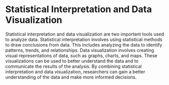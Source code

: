 # Statistical Interpretation and Data Visualization

Statistical interpretation and data visualization are two important tools used to analyze data. Statistical interpretation involves using statistical methods to draw conclusions from data. This includes analyzing the data to identify patterns, trends, and relationships. Data visualization involves creating visual representations of data, such as graphs, charts, and maps. These visualizations can be used to better understand the data and to communicate the results of the analysis. By combining statistical interpretation and data visualization, researchers can gain a better understanding of the data and make more informed decisions.
 
